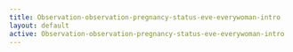 ```yaml
---
title: Observation-observation-pregnancy-status-eve-everywoman-intro
layout: default
active: Observation-observation-pregnancy-status-eve-everywoman-intro
---
```


